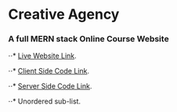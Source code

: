 
# Creative Agency
### A full MERN stack Online Course Website

⋅⋅* [Live Website Link](https://creative-agency-75c66.web.app/).

⋅⋅* [Client Side Code Link](https://github.com/sajib581/creative-agency-client).

⋅⋅* [Server Side Code Link](https://github.com/sajib581/creative-agenct-server).

⋅⋅* Unordered sub-list. 

